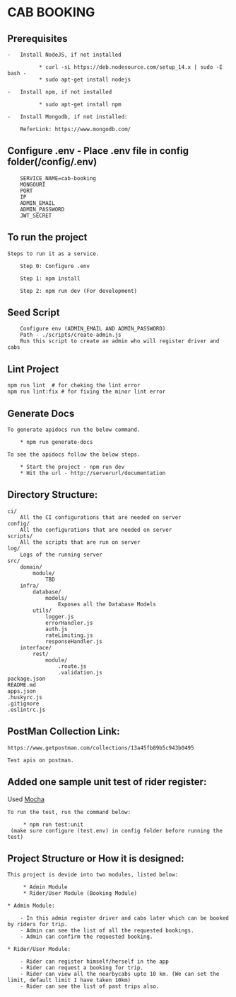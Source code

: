 # CAB BOOKING

## Prerequisites

```closure
-   Install NodeJS, if not installed

          * curl -sL https://deb.nodesource.com/setup_14.x | sudo -E bash -
          * sudo apt-get install nodejs

-   Install npm, if not installed

          * sudo apt-get install npm

-   Install Mongodb, if not installed:

    ReferLink: https://www.mongodb.com/
```

## Configure .env - Place .env file in config folder(/config/.env)

```closure
    SERVICE_NAME=cab-booking
    MONGOURI
    PORT
    IP
    ADMIN_EMAIL
    ADMIN_PASSWORD
    JWT_SECRET
```

## To run the project

```closure
Steps to run it as a service.

    Step 0: Configure .env

    Step 1: npm install

    Step 2: npm run dev (For development)
```

## Seed Script

```closure
    Configure env (ADMIN_EMAIL AND ADMIN_PASSWORD)
    Path - ./scripts/create-admin.js
    Run this script to create an admin who will register driver and cabs
```

## Lint Project

```closure
npm run lint  # for cheking the lint error
npm run lint:fix # for fixing the minor lint error
```

## Generate Docs

```closure
To generate apidocs run the below command.

    * npm run generate-docs

To see the apidocs follow the below steps.

    * Start the project - npm run dev
    * Hit the url - http://serverurl/documentation

```

## Directory Structure:

```
ci/
    All the CI configurations that are needed on server
config/
    All the configurations that are needed on server
scripts/
    All the scripts that are run on server
log/
    Logs of the running server
src/
    domain/
        module/
            TBD
    infra/
        database/
            models/
                Exposes all the Database Models
        utils/
            logger.js
            errorHandler.js
			auth.js
			rateLimiting.js
			responseHandler.js
    interface/
        rest/
            module/
                .route.js
				.validation.js
package.json
README.md
apps.json
.huskyrc.js
.gitignore
.eslintrc.js
```

## PostMan Collection Link:

```
https://www.getpostman.com/collections/13a45fb89b5c943b0495

Test apis on postman.

```

## Added one sample unit test of rider register:

Used [Mocha](https://mochajs.org/)

```
To run the test, run the command below:

     * npm run test:unit
 (make sure configure (test.env) in config folder before running the test)
```

## Project Structure or How it is designed:

```
This project is devide into two modules, listed below:

     * Admin Module
	 * Rider/User Module (Booking Module)

* Admin Module:

    - In this admin register driver and cabs later which can be booked by riders for trip.
	- Admin can see the list of all the requested bookings.
	- Admin can confirm the requested booking.

* Rider/User Module:

	- Rider can register himself/herself in the app
	- Rider can request a booking for trip.
	- Rider can view all the nearbycabs upto 10 km. (We can set the limit, default limit I have taken 10km)
	- Rider can see the list of past trips also.

```

